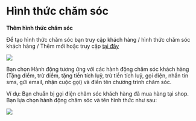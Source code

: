 # Hình thức chăm sóc
**Thêm hình thức chăm sóc**

Để tạo hình thức chăm sóc bạn truy cập khách hàng / hình thức chăm sóc khách hàng / Thêm mới hoặc truy cập [tại đây](https://new.nhanh.vn/customer/type/add)


![](https://raw.githubusercontent.com/nhanhapi/manual/master/docs/khach-hang/img/cac-buoc-them-moi-hinh-thuc-cham-soc.jpg)


Bạn chọn Hành động tương ứng với các hành động chăm sóc khách hàng (Tặng điểm, trừ điểm, tặng tiền tích luỹ, trừ tiền tích luỹ, gọi điện, nhắn tin sms, gửi email, nhận cuộc gọi) và điền tên chương trình chăm sóc.

Ví dụ: Bạn chuẩn bị gọi điện chăm sóc khách hàng đã mua hàng tại shop. Bạn lựa chọn hành động chăm sóc và tên hình thức như sau:


![](https://raw.githubusercontent.com/nhanhapi/manual/master/docs/khach-hang/img/vi-du-them-hinh-thuc-cham-soc.jpg)
